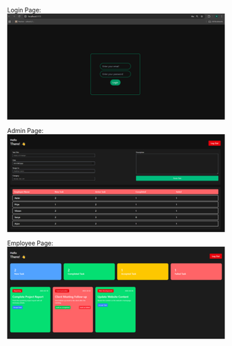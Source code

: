 Login Page:
![Alt Text](https://github.com/nikithabaddi/Employee-Task-Management-system/blob/main/src/assets/ems_l.png)

Admin Page:
![Alt Text](https://github.com/nikithabaddi/Employee-Task-Management-system/blob/main/src/assets/ems_a.png)

Employee Page:
![Alt Page](https://github.com/nikithabaddi/Employee-Task-Management-system/blob/main/src/assets/ems_e.png)
